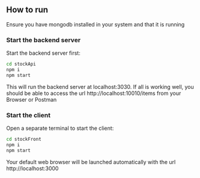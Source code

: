 ## How to run
Ensure you have mongodb installed in your system and that it is running

### Start the backend server
Start the backend server first:

```bash
cd stockApi
npm i
npm start
```
This will run the backend server at localhost:3030. If all is working well, you should be able to access the url http://localhost:10010/items from your Browser or Postman

### Start the client
Open a separate terminal to start the client:

```bash
cd stockFront
npm i
npm start
```

Your default web browser will be launched automatically with the url http://localhost:3000
